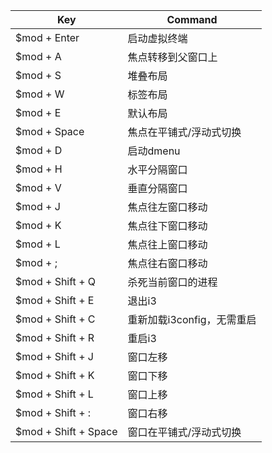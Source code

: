 | Key                  | Command                    |
| -------------------- | -------------------------- |
| $mod + Enter         | 启动虚拟终端               |
| $mod + A             | 焦点转移到父窗口上         |
| $mod + S             | 堆叠布局                   |
| $mod + W             | 标签布局                   |
| $mod + E             | 默认布局                   |
| $mod + Space         | 焦点在平铺式/浮动式切换    |
| $mod + D             | 启动dmenu                  |
| $mod + H             | 水平分隔窗口               |
| $mod + V             | 垂直分隔窗口               |
| $mod + J             | 焦点往左窗口移动           |
| $mod + K             | 焦点往下窗口移动           |
| $mod + L             | 焦点往上窗口移动           |
| $mod + ;             | 焦点往右窗口移动           |
| $mod + Shift + Q     | 杀死当前窗口的进程         |
| $mod + Shift + E     | 退出i3                     |
| $mod + Shift + C     | 重新加载i3config，无需重启 |
| $mod + Shift + R     | 重启i3                     |
| $mod + Shift + J     | 窗口左移                   |
| $mod + Shift + K     | 窗口下移                   |
| $mod + Shift + L     | 窗口上移                   |
| $mod + Shift + :     | 窗口右移                   |
| $mod + Shift + Space | 窗口在平铺式/浮动式切换    |

